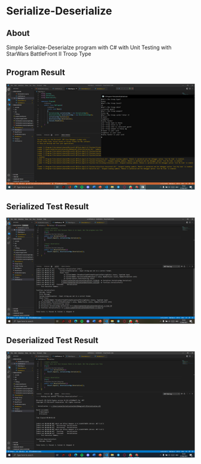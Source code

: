 # Serialize-Deserialize

## About
Simple Serialize-Deserialze program with C# with Unit Testing with StarWars BattleFront II Troop Type

## Program Result
![alt text](https://github.com/marvel-natanael/Serialize-Deserialize/blob/main/Image%209.png)

## Serialized Test Result
![alt text](https://github.com/marvel-natanael/Serialize-Deserialize/blob/main/Image%2011.png)

## Deserialized Test Result
![alt text](https://github.com/marvel-natanael/Serialize-Deserialize/blob/main/Image%2010.png)
